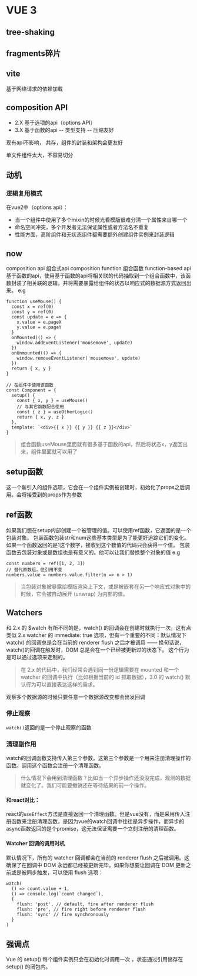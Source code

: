 # VUE 3

## tree-shaking

## fragments碎片

## vite

基于网络请求的依赖加载

## composition API

- 2.X 基于选项的api（options API）
- 3.X 基于函数的api
-- 类型支持
-- 压缩友好

现有api不影响，
共存，组件的封装和架构会更友好

单文件组件太大，不容易切分

## 动机

### 逻辑复用模式

在vue2中（options api）：

- 当一个组件中使用了多个mixin的时候光看模版很难分清一个属性来自哪一个
- 命名空间冲突，多个开发者无法保证属性或者方法名不重复
- 性能方面，高阶组件和无状态组件都需要额外创建组件实例来封装逻辑

## now

composition api 组合式api
composition function 组合函数
function-based api 基于函数的api，使用基于函数的api将相关联的代码抽取到一个组合函数中，该函数封装了相关联的逻辑，并将需要暴露给组件的状态以响应式的数据源方式返回出来。
e.g

```
function useMouse() {
  const x = ref(0)
  const y = ref(0)
  const update = e => {
    x.value = e.pageX
    y.value = e.pageY
  }
  onMounted(() => {
    window.addEventListener('mousemove', update)
  })
  onUnmounted(() => {
    window.removeEventListener('mousemove', update)
  })
  return { x, y }
}

// 在组件中使用该函数
const Component = {
  setup() {
    const { x, y } = useMouse()
    // 与其它函数配合使用
    const { z } = useOtherLogic()
    return { x, y, z }
  },
  template: `<div>{{ x }} {{ y }} {{ z }}</div>`
}
```

> 组合函数useMouse里面就有很多基于函数的api，然后将状态x，y返回出来，组件里面就可以用了


## setup函数

这一个新引入的组件选项，它会在一个组件实例被创建时，初始化了props之后调用。会将接受到的props作为参数

## ref函数

如果我们想在setup内部创建一个被管理的值。可以使用ref函数，它返回的是一个包装对象。
包装函数包装str和num这些基本类型是为了能更好追踪它们的变化。如果一个函数返回的是1这个数字，接收到这个数值的代码只会获得一个值。
包装函数去包装对象或是数组也是有意义的。他可以让我们替换整个对象的值
e.g

```
const numbers = ref([1, 2, 3])
// 替代原数组，但引用不变
numbers.value = numbers.value.filter(n => n > 1)
```

> 当包装对象被暴露给模版渲染上下文，或是被嵌套在另一个响应式对象中的时候，它会被自动展开 (unwrap) 为内部的值。


## Watchers

和 2.x 的 $watch 有所不同的是，watch() 的回调会在创建时就执行一次。这有点类似 2.x watcher 的 immediate: true 选项，但有一个重要的不同：默认情况下 watch() 的回调总是会在当前的 renderer flush 之后才被调用 —— 换句话说，watch()的回调在触发时，DOM 总是会在一个已经被更新过的状态下。 这个行为是可以通过选项来定制的。

> 在 2.x 的代码中，我们经常会遇到同一份逻辑需要在 mounted 和一个 watcher 的回调中执行（比如根据当前的 id 抓取数据），3.0 的 watch() 默认行为可以直接表达这样的需求。


观察多个数据源的时候只要任意一个数据源改变都会出发回调

### 停止观察

`watch()`返回的是一个停止观察的函数

### 清理副作用

watch的回调函数支持传入第三个参数。这第三个参数是一个用来注册清理操作的函数。调用这个函数会注册一个清理函数。

> 什么情况下会用到清理函数？比如当一个异步操作还没没完成，观测的数据就变化了。我们可能要撤销还在等待结果的前一个操作。


#### 和react对比：

react的`useEffect`方法是直接返回一个清理函数。但是vue没有，而是采用传入注册函数来注册清理函数，是因为vue的watch回调中往往是异步操作，而异步的async函数返回的是个promise，这无法保证需要一个立刻注册的清理函数。

#### Watcher 回调的调用时机

默认情况下，所有的 watcher 回调都会在当前的 renderer flush 之后被调用。这确保了在回调中 DOM 永远都已经被更新完毕。如果你想要让回调在 DOM 更新之前或是被同步触发，可以使用 flush 选项：

```
watch(
  () => count.value + 1,
  () => console.log(`count changed`),
  {
    flush: 'post', // default, fire after renderer flush
    flush: 'pre', // fire right before renderer flush
    flush: 'sync' // fire synchronously
  }
)
```

## 强调点

Vue 的 setup() 每个组件实例只会在初始化时调用一次 ，状态通过引用储存在 setup() 的闭包内。
